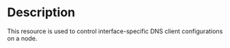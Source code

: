 # Description

This resource is used to control interface-specific DNS client configurations on a node.